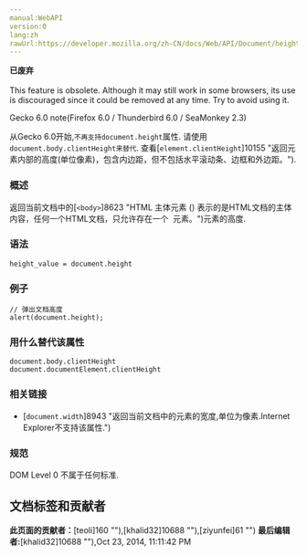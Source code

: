 ```yaml
---
manual:WebAPI
version:0
lang:zh
rawUrl:https://developer.mozilla.org/zh-CN/docs/Web/API/Document/height
---
```






**已废弃**<br></br>This feature is obsolete. Although it may still work in some browsers, its use is discouraged since it could be removed at any time. Try to avoid using it.


Gecko 6.0 note(Firefox 6.0 / Thunderbird 6.0 / SeaMonkey 2.3)



从Gecko 6.0开始,`不再支持document.height`属性. 请使用`document.body.clientHeight来替代`. 查看[`element.clientHeight`]10155 "返回元素内部的高度(单位像素)，包含内边距，但不包括水平滚动条、边框和外边距。").



### 概述<a name="概述"></a>


返回当前文档中的[`<body>`]8623 "HTML 主体元素 (<body>) 表示的是HTML文档的主体内容，任何一个HTML文档，只允许存在一个 <body> 元素。")元素的高度.


### 语法<a name="Syntax"></a>

```
height_value = document.height
```

### 例子<a name="例子"></a>

```
// 弹出文档高度
alert(document.height);
```

### 用什么替代该属性<a name="用什么替代该属性"></a>

```
document.body.clientHeight
document.documentElement.clientHeight
```

### 相关链接<a name="相关链接"></a>

* [`document.width`]8943 "返回当前文档中的<body>元素的宽度,单位为像素.Internet Explorer不支持该属性.")

### 规范<a name="规范"></a>


DOM Level 0 不属于任何标准.




## 文档标签和贡献者
**此页面的贡献者：**[teoli]160 ""),[khalid32]10688 ""),[ziyunfei]61 "")
**最后编辑者:**[khalid32]10688 ""),<time>Oct 23, 2014, 11:11:42 PM</time>


